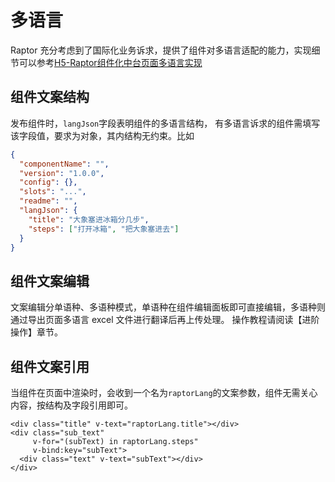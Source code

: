 # 多语言
Raptor 充分考虑到了国际化业务诉求，提供了组件对多语言适配的能力，实现细节可以参考[H5-Raptor组件化中台页面多语言实现](/article/i18n.html)

## 组件文案结构
发布组件时，`langJson`字段表明组件的多语言结构，
有多语言诉求的组件需填写该字段值，要求为对象，其内结构无约束。比如
```json
{
  "componentName": "",
  "version": "1.0.0",
  "config": {},
  "slots": "...",
  "readme": "",
  "langJson": {
    "title": "大象塞进冰箱分几步",
    "steps": ["打开冰箱", "把大象塞进去"]
  }
}
```
## 组件文案编辑
文案编辑分单语种、多语种模式，单语种在组件编辑面板即可直接编辑，多语种则通过导出页面多语言 excel 文件进行翻译后再上传处理。
操作教程请阅读【进阶操作】章节。

## 组件文案引用
当组件在页面中渲染时，会收到一个名为`raptorLang`的文案参数，组件无需关心内容，按结构及字段引用即可。
```vue
<div class="title" v-text="raptorLang.title"></div>
<div class="sub_text"
     v-for="(subText) in raptorLang.steps"
     v-bind:key="subText">
  <div class="text" v-text="subText"></div>
</div>
```
